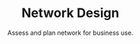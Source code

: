---
sort_key: 17
category_sort_key: 1
layout: "sku"
id: network-design-design
title: "Network Design"
heading: "Network Design"
subtitle: "Assess and plan network for business use."
category: "On-Demand Support"
category_description: "Technical support at on-demand rates."
features:
 - feature: "Visit site for visual inspection" - feature: "Assess feasibility and analyse current and future network requirements" - feature: "High level network design"
price: "198"
unit: "design"
australia_only: "Yes"
---